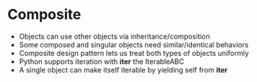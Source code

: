 # Composite
- Objects can use other objects via inheritance/composition
- Some composed and singular objects need similar/identical behaviors
- Composite design pattern lets us treat both types of objects uniformly
- Python supports iteration with __iter__ the IterableABC
- A single object can make itself iterable by yielding self from __iter__
